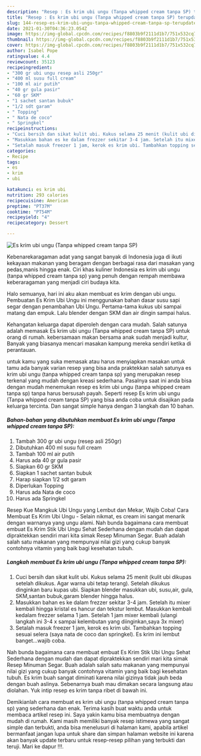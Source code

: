 ```yaml
---
description: "Resep : Es krim ubi ungu (Tanpa whipped cream tanpa SP) terupdate"
title: "Resep : Es krim ubi ungu (Tanpa whipped cream tanpa SP) terupdate"
slug: 144-resep-es-krim-ubi-ungu-tanpa-whipped-cream-tanpa-sp-terupdate
date: 2021-01-30T04:36:23.054Z
image: https://img-global.cpcdn.com/recipes/f8803b9f2111d1b7/751x532cq70/es-krim-ubi-ungu-tanpa-whipped-cream-tanpa-sp-foto-resep-utama.jpg
thumbnail: https://img-global.cpcdn.com/recipes/f8803b9f2111d1b7/751x532cq70/es-krim-ubi-ungu-tanpa-whipped-cream-tanpa-sp-foto-resep-utama.jpg
cover: https://img-global.cpcdn.com/recipes/f8803b9f2111d1b7/751x532cq70/es-krim-ubi-ungu-tanpa-whipped-cream-tanpa-sp-foto-resep-utama.jpg
author: Isabel Pope
ratingvalue: 4.4
reviewcount: 35123
recipeingredient:
- "300 gr ubi ungu resep asli 250gr"
- "400 ml susu full cream"
- "100 ml air putih"
- "40 gr gula pasir"
- "60 gr SKM"
- "1 sachet santan bubuk"
- "1/2 sdt garam"
- " Topping"
- " Nata de coco"
- " Springkel"
recipeinstructions:
- "Cuci bersih dan sikat kulit ubi. Kukus selama 25 menit (kulit ubi dikupas setelah dikukus. Agar warna ubi tetap terang). Setelah dikukus dinginkan baru kupas ubi. Siapkan blender masukkan ubi, susu,air, gula, SKM,santan bubuk,garam blender hingga halus."
- "Masukkan bahan es ke dalam frezzer sekitar 3-4 jam. Setelah itu mixer kembali hingga kristal es hancur dan tekstur lembut. Masukkan kembali kedalam frezzer selama 1 jam. Setelah 1 jam mixer kembali (ulangi langkah ini 3-4 x sampai kelembutan yang diinginkan,saya 3x mixer)"
- "Setalah masuk freezer 1 jam, kerok es krim ubi. Tambahkan topping sesuai selera (saya nata de coco dan springkel). Es krim ini lembut banget...wajib coba."
categories:
- Recipe
tags:
- es
- krim
- ubi

katakunci: es krim ubi 
nutrition: 293 calories
recipecuisine: American
preptime: "PT37M"
cooktime: "PT54M"
recipeyield: "4"
recipecategory: Dessert

---
```



![Es krim ubi ungu (Tanpa whipped cream tanpa SP)](https://img-global.cpcdn.com/recipes/f8803b9f2111d1b7/751x532cq70/es-krim-ubi-ungu-tanpa-whipped-cream-tanpa-sp-foto-resep-utama.jpg)

Kebenarekaragaman adat yang sangat banyak di Indonesia juga di ikuti kekayaan makanan yang beragam dengan berbagai rasa dari masakan yang pedas,manis hingga enak. Ciri khas kuliner Indonesia es krim ubi ungu (tanpa whipped cream tanpa sp) yang penuh dengan rempah membawa keberaragaman yang menjadi ciri budaya kita.


Halo semuanya, hari ini aku akan membuat es krim dengan ubi ungu. Pembuatan Es Krim Ubi Ungu ini menggunakan bahan dasar susu sapi segar dengan penambahan Ubi Ungu. Pertama-tama kukus ubi sampai matang dan empuk. Lalu blender dengan SKM dan air dingin sampai halus.

Kehangatan keluarga dapat diperoleh dengan cara mudah. Salah satunya adalah memasak Es krim ubi ungu (Tanpa whipped cream tanpa SP) untuk orang di rumah. kebersamaan makan bersama anak sudah menjadi kultur, Banyak yang biasanya mencari masakan kampung mereka sendiri ketika di perantauan.

untuk kamu yang suka memasak atau harus menyiapkan masakan untuk tamu ada banyak varian resep yang bisa anda praktekkan salah satunya es krim ubi ungu (tanpa whipped cream tanpa sp) yang merupakan resep terkenal yang mudah dengan kreasi sederhana. Pasalnya saat ini anda bisa dengan mudah menemukan resep es krim ubi ungu (tanpa whipped cream tanpa sp) tanpa harus bersusah payah.
Seperti resep Es krim ubi ungu (Tanpa whipped cream tanpa SP) yang bisa anda coba untuk disajikan pada keluarga tercinta. Dan sangat simple hanya dengan 3 langkah dan 10 bahan.


<!--inarticleads1-->

##### Bahan-bahan yang dibutuhkan membuat Es krim ubi ungu (Tanpa whipped cream tanpa SP):

1. Tambah 300 gr ubi ungu (resep asli 250gr)
1. Dibutuhkan 400 ml susu full cream
1. Tambah 100 ml air putih
1. Harus ada 40 gr gula pasir
1. Siapkan 60 gr SKM
1. Siapkan 1 sachet santan bubuk
1. Harap siapkan 1/2 sdt garam
1. Diperlukan  Topping
1. Harus ada  Nata de coco
1. Harus ada  Springkel


Resep Kue Mangkuk Ubi Ungu yang Lembut dan Mekar, Wajib Coba! Cara Membuat Es Krim Ubi Ungu - Selain nikmat, es cream ini sangat menarik dengan warnanya yang ungu alami. Nah bunda bagaimana cara membuat embuat Es Krim Stik Ubi Ungu Sehat Sederhana dengan mudah dan dapat dipraktekkan sendiri mari kita simak Resep Minuman Segar. Buah adalah salah satu makanan yang mempunyai nilai gizi yang cukup banyak contohnya vitamin yang baik bagi kesehatan tubuh. 

<!--inarticleads2-->

##### Langkah membuat  Es krim ubi ungu (Tanpa whipped cream tanpa SP):

1. Cuci bersih dan sikat kulit ubi. Kukus selama 25 menit (kulit ubi dikupas setelah dikukus. Agar warna ubi tetap terang). Setelah dikukus dinginkan baru kupas ubi. Siapkan blender masukkan ubi, susu,air, gula, SKM,santan bubuk,garam blender hingga halus.
1. Masukkan bahan es ke dalam frezzer sekitar 3-4 jam. Setelah itu mixer kembali hingga kristal es hancur dan tekstur lembut. Masukkan kembali kedalam frezzer selama 1 jam. Setelah 1 jam mixer kembali (ulangi langkah ini 3-4 x sampai kelembutan yang diinginkan,saya 3x mixer)
1. Setalah masuk freezer 1 jam, kerok es krim ubi. Tambahkan topping sesuai selera (saya nata de coco dan springkel). Es krim ini lembut banget...wajib coba.


Nah bunda bagaimana cara membuat embuat Es Krim Stik Ubi Ungu Sehat Sederhana dengan mudah dan dapat dipraktekkan sendiri mari kita simak Resep Minuman Segar. Buah adalah salah satu makanan yang mempunyai nilai gizi yang cukup banyak contohnya vitamin yang baik bagi kesehatan tubuh. Es krim buah sangat diminati karena nilai gizinya tidak jauh beda dengan buah aslinya. Sebenarnya buah mau dimakan secara langsung atau diolahan. Yuk intip resep es krim tanpa ribet di bawah ini. 

Demikianlah cara membuat es krim ubi ungu (tanpa whipped cream tanpa sp) yang sederhana dan enak. Terima kasih buat waktu anda untuk membaca artikel resep ini. Saya yakin kamu bisa membuatnya dengan mudah di rumah. Kami masih memiliki banyak resep istimewa yang sangat simple dan terbukti, anda bisa menelusuri di halaman kami, apabila artikel bermanfaat jangan lupa untuk share dan simpan halaman website ini karena akan banyak update terbaru untuk resep-resep pilihan yang terbukti dan teruji. Mari ke dapur !!!. 
